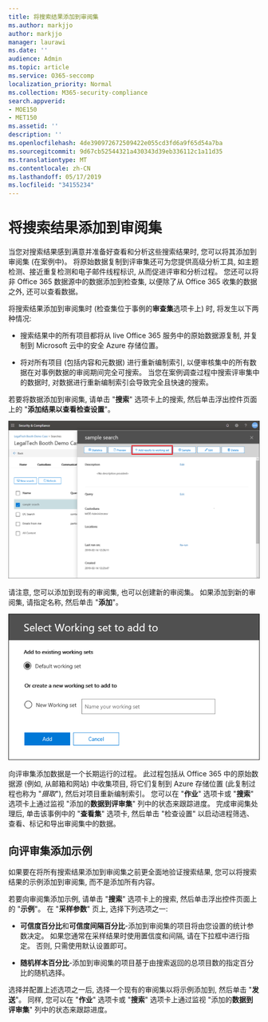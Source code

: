 ```yaml
---
title: 将搜索结果添加到审阅集
ms.author: markjjo
author: markjjo
manager: laurawi
ms.date: ''
audience: Admin
ms.topic: article
ms.service: O365-seccomp
localization_priority: Normal
ms.collection: M365-security-compliance
search.appverid:
- MOE150
- MET150
ms.assetid: ''
description: ''
ms.openlocfilehash: 4de390972672509422e055cd3fd6a9f65d54a7ba
ms.sourcegitcommit: 9d67cb52544321a430343d39eb336112c1a11d35
ms.translationtype: MT
ms.contentlocale: zh-CN
ms.lasthandoff: 05/17/2019
ms.locfileid: "34155234"
---
```

# <a name="add-search-results-to-a-review-set"></a>将搜索结果添加到审阅集

当您对搜索结果感到满意并准备好查看和分析这些搜索结果时, 您可以将其添加到审阅集 (在案例中)。 将原始数据复制到评审集还可为您提供高级分析工具, 如主题检测、接近重复检测和电子邮件线程标识, 从而促进评审和分析过程。 您还可以将非 Office 365 数据源中的数据添加到检查集, 以便除了从 Office 365 收集的数据之外, 还可以查看数据。

将搜索结果添加到审阅集时 (检查集位于事例的**审查集**选项卡上) 时, 将发生以下两种情况:

- 搜索结果中的所有项目都将从 live Office 365 服务中的原始数据源复制, 并复制到 Microsoft 云中的安全 Azure 存储位置。

- 将对所有项目 (包括内容和元数据) 进行重新编制索引, 以便审核集中的所有数据在对事例数据的审阅期间完全可搜索。 当您在案例调查过程中搜索评审集中的数据时, 对数据进行重新编制索引会导致完全且快速的搜索。

若要将数据添加到审阅集, 请单击 "**搜索**" 选项卡上的搜索, 然后单击浮出控件页面上的 "**添加结果以查看检查设置**"。

![向评审集添加数据](../media/c1b4fc00-7a15-4587-b9b0-ce594bb02e4d.png)

请注意, 您可以添加到现有的审阅集, 也可以创建新的审阅集。  如果添加到新的审阅集, 请指定名称, 然后单击 "**添加**"。

![选择评审集](../media/e8c6ab51-da8d-4c39-9b21-26bfdf453fb9.png)

向评审集添加数据是一个长期运行的过程。 此过程包括从 Office 365 中的原始数据源 (例如, 从邮箱和网站) 中收集项目, 将它们复制到 Azure 存储位置 (此复制过程也称为 "*摄取*"), 然后对项目重新编制索引。 您可以在 "**作业**" 选项卡或 "**搜索**" 选项卡上通过监视 "添加的**数据到评审集**" 列中的状态来跟踪进度。 完成审阅集处理后, 单击该事例中的 "**查看集**" 选项卡, 然后单击 "检查设置" 以启动进程筛选、查看、标记和导出审阅集中的数据。

## <a name="add-a-sample-to-a-review-set"></a>向评审集添加示例

如果要在将所有搜索结果添加到审阅集之前更全面地验证搜索结果, 您可以将搜索结果的示例添加到审阅集, 而不是添加所有内容。

若要向审阅集添加示例, 请单击 "**搜索**" 选项卡上的搜索, 然后单击浮出控件页面上的 "**示例**"。 在 "**采样参数**" 页上, 选择下列选项之一:

- **可信度百分比**和**可信度间隔百分比**-添加到审阅集的项目将由您设置的统计参数决定。 如果您通常在采样结果时使用置信度和间隔, 请在下拉框中进行指定。 否则, 只需使用默认设置即可。

- **随机样本百分比**-添加到审阅集的项目基于由搜索返回的总项目数的指定百分比的随机选择。

选择并配置上述选项之一后, 选择一个现有的审阅集以将示例添加到, 然后单击 "**发送**"。 同样, 您可以在 "**作业**" 选项卡或 "**搜索**" 选项卡上通过监视 "添加的**数据到评审集**" 列中的状态来跟踪进度。